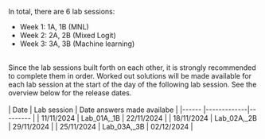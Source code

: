 In total, there are 6 lab sessions:<br>
* Week 1: 1A, 1B (MNL)<br>
* Week 2: 2A, 2B (Mixed Logit)<br>
* Week 3: 3A, 3B (Machine learning)<br>
<br>
Since the lab sessions built forth on each other, it is strongly recommended to complete them in order. Worked out solutions will be made available for each lab session at the start of the day of the following lab session. See the overview below for the release dates.<br>
<br>
| Date       | Lab session | Date answers made availabe |
|------      |-------------|---------   |
| 11/11/2024 | Lab_01A,_1B | 22/11/2024 |
| 18/11/2024 | Lab_02A,_2B | 29/11/2024 |
| 25/11/2024 | Lab_03A,_3B | 02/12/2024 |